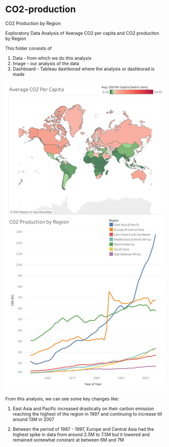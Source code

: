 # CO2-production
CO2 Production by Region

Exploratory Data Analysis of Average CO2 per capita and CO2 produciton by Region

This folder consists of 
1. Data - from which we do this analysis
2. Image - our analysis of the data
3. Dashboard - Tableau dashborad where the analysis or dashborad is made

![alt text](https://github.com/NiroulaSunam/CO2-production/blob/main/Dashboard%201.png?raw=true)

From this analysis, we can see some key changes like: 

1. East Asia and Pacific increased drastically on their carbon emission reaching the highest 
of the region in 1997 and continuing to increase till around 13M in 2007

2. Between the period of 1987 - 1997, Europe and Central Asia had the highest spike in data 
from around 2.5M to 7.5M but it lowered and remained somewhat constant at between 6M and 7M
